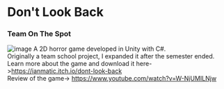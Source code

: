 # Don't Look Back

### Team On The Spot
![image](https://ianmatic.com/images/lookBack.png)
A 2D horror game developed in Unity with C#. <br>
Originally a team school project, I expanded it after the semester ended. <br>
Learn more about the game and download it here->https://ianmatic.itch.io/dont-look-back <br>
Review of the game-> https://www.youtube.com/watch?v=W-NjUMILNjw
